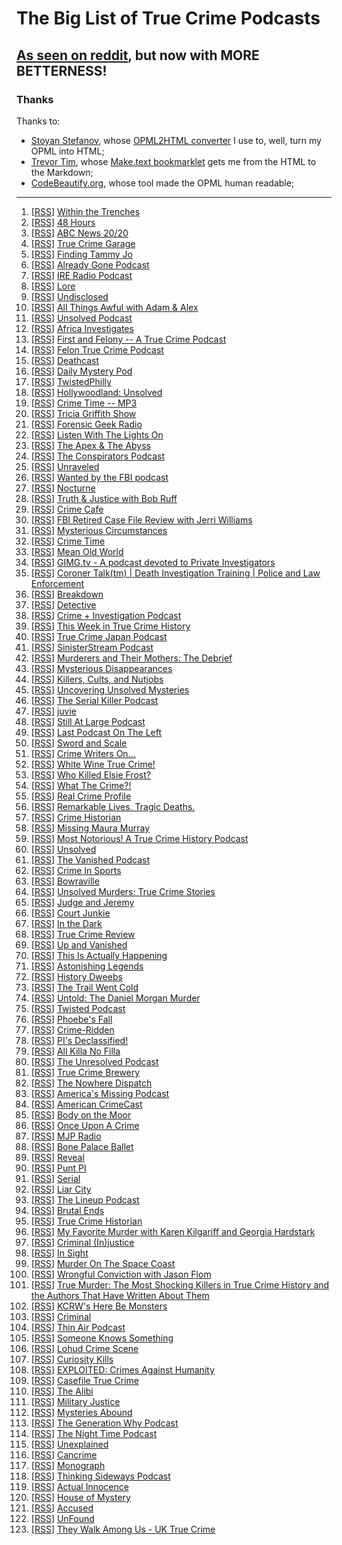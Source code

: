 # The Big List of True Crime Podcasts

## [As seen on reddit](https://www.reddit.com/r/podcasts/comments/53v2hp/the_big_list_of_true_crime_podcasts/), but now with MORE BETTERNESS!

### Thanks

Thanks to:

- [Stoyan Stefanov](http://www.phpied.com/bio/), whose [OPML2HTML converter](http://www.phpied.com/files/opml2html/opml2html.html) I use to, well,
turn my OPML into HTML;
- [Trevor Tim](http://trevorjim.com/), whose [Make.text 
bookmarklet](http://trevorjim.com/projects/make.text/) gets me from the HTML to the Markdown;
- [CodeBeautify.org](http://codebeautify.org/opmlviewer), whose tool made the OPML human readable;

---

1.  \[[RSS][1]\] [Within the Trenches][2]
1.  \[[RSS][3]\] [48 Hours][4]
1.  \[[RSS][5]\] [ABC News 20/20][6]
1.  \[[RSS][7]\] [True Crime Garage][8]
1.  \[[RSS][9]\] [Finding Tammy Jo][10]
1.  \[[RSS][11]\] [Already Gone Podcast][12]
1.  \[[RSS][13]\] [IRE Radio Podcast][14]
1.  \[[RSS][15]\] [Lore][16]
1.  \[[RSS][17]\] [Undisclosed][18]
1.  \[[RSS][19]\] [All Things Awful with Adam & Alex][20]
1.  \[[RSS][21]\] [Unsolved Podcast][22]
1.  \[[RSS][23]\] [Africa Investigates][24]
1.  \[[RSS][25]\] [First and Felony -- A True Crime Podcast][26]
1.  \[[RSS][27]\] [Felon True Crime Podcast][28]
1.  \[[RSS][29]\] [Deathcast][30]
1.  \[[RSS][31]\] [Daily Mystery Pod][32]
1.  \[[RSS][33]\] [TwistedPhilly][34]
1.  \[[RSS][35]\] [Hollywoodland: Unsolved][36]
1.  \[[RSS][37]\] [Crime Time -- MP3][38]
1.  \[[RSS][39]\] [Tricia Griffith Show][40]
1.  \[[RSS][41]\] [Forensic Geek Radio][42]
1.  \[[RSS][43]\] [Listen With The Lights On][44]
1.  \[[RSS][45]\] [The Apex & The Abyss][46]
1.  \[[RSS][47]\] [The Conspirators Podcast][48]
1.  \[[RSS][49]\] [Unraveled][50]
1.  \[[RSS][51]\] [Wanted by the FBI podcast][52]
1.  \[[RSS][53]\] [Nocturne][54]
1.  \[[RSS][55]\] [Truth & Justice with Bob Ruff][56]
1.  \[[RSS][57]\] [Crime Cafe][58]
1.  \[[RSS][59]\] [FBI Retired Case File Review with Jerri Williams][60]
1.  \[[RSS][61]\] [Mysterious Circumstances][62]
1.  \[[RSS][63]\] [Crime Time][64]
1.  \[[RSS][65]\] [Mean Old World][66]
1.  \[[RSS][67]\] [GIMG.tv - A podcast devoted to Private Investigators][68]
1.  \[[RSS][69]\] [Coroner Talk(tm) | Death Investigation Training | Police and Law Enforcement][70]
1.  \[[RSS][71]\] [Breakdown][72]
1.  \[[RSS][73]\] [Detective][74]
1.  \[[RSS][75]\] [Crime + Investigation Podcast][76]
1.  \[[RSS][77]\] [This Week in True Crime History][78]
1.  \[[RSS][79]\] [True Crime Japan Podcast][80]
1.  \[[RSS][81]\] [SinisterStream Podcast][82]
1.  \[[RSS][83]\] [Murderers and Their Mothers: The Debrief][84]
1.  \[[RSS][85]\] [Mysterious Disappearances][86]
1.  \[[RSS][87]\] [Killers, Cults, and Nutjobs][88]
1.  \[[RSS][89]\] [Uncovering Unsolved Mysteries][90]
1.  \[[RSS][91]\] [The Serial Killer Podcast][92]
1.  \[[RSS][93]\] [juvie][94]
1.  \[[RSS][95]\] [Still At Large Podcast][96]
1.  \[[RSS][97]\] [Last Podcast On The Left][98]
1.  \[[RSS][99]\] [Sword and Scale][100]
1.  \[[RSS][101]\] [Crime Writers On...][102]
1.  \[[RSS][103]\] [White Wine True Crime!][104]
1.  \[[RSS][105]\] [Who Killed Elsie Frost?][106]
1.  \[[RSS][107]\] [What The Crime?!][108]
1.  \[[RSS][109]\] [Real Crime Profile][110]
1.  \[[RSS][111]\] [Remarkable Lives. Tragic Deaths.][112]
1.  \[[RSS][113]\] [Crime Historian][114]
1.  \[[RSS][115]\] [Missing Maura Murray][116]
1.  \[[RSS][117]\] [Most Notorious! A True Crime History Podcast][118]
1.  \[[RSS][119]\] [Unsolved][120]
1.  \[[RSS][121]\] [The Vanished Podcast][122]
1.  \[[RSS][123]\] [Crime In Sports][124]
1.  \[[RSS][125]\] [Bowraville][126]
1.  \[[RSS][127]\] [Unsolved Murders: True Crime Stories][112]
1.  \[[RSS][128]\] [Judge and Jeremy][129]
1.  \[[RSS][130]\] [Court Junkie][131]
1.  \[[RSS][132]\] [In the Dark][133]
1.  \[[RSS][134]\] [True Crime Review][135]
1.  \[[RSS][136]\] [Up and Vanished][137]
1.  \[[RSS][138]\] [This Is Actually Happening][139]
1.  \[[RSS][140]\] [Astonishing Legends][141]
1.  \[[RSS][142]\] [History Dweebs][143]
1.  \[[RSS][144]\] [The Trail Went Cold][145]
1.  \[[RSS][146]\] [Untold: The Daniel Morgan Murder][147]
1.  \[[RSS][148]\] [Twisted Podcast][149]
1.  \[[RSS][150]\] [Phoebe's Fall][151]
1.  \[[RSS][152]\] [Crime-Ridden][153]
1.  \[[RSS][154]\] [PI's Declassified!][155]
1.  \[[RSS][156]\] [All Killa No Filla][157]
1.  \[[RSS][158]\] [The Unresolved Podcast][159]
1.  \[[RSS][160]\] [True Crime Brewery][161]
1.  \[[RSS][162]\] [The Nowhere Dispatch][163]
1.  \[[RSS][164]\] [America's Missing Podcast][165]
1.  \[[RSS][166]\] [American CrimeCast][167]
1.  \[[RSS][168]\] [Body on the Moor][169]
1.  \[[RSS][170]\] [Once Upon A Crime][171]
1.  \[[RSS][172]\] [MJP Radio][173]
1.  \[[RSS][174]\] [Bone Palace Ballet][175]
1.  \[[RSS][176]\] [Reveal][177]
1.  \[[RSS][178]\] [Punt PI][179]
1.  \[[RSS][180]\] [Serial][181]
1.  \[[RSS][182]\] [Liar City][183]
1.  \[[RSS][184]\] [The Lineup Podcast][185]
1.  \[[RSS][186]\] [Brutal Ends][187]
1.  \[[RSS][188]\] [True Crime Historian][189]
1.  \[[RSS][190]\] [My Favorite Murder with Karen Kilgariff and Georgia Hardstark][191]
1.  \[[RSS][192]\] [Criminal (In)justice][193]
1.  \[[RSS][194]\] [In Sight][195]
1.  \[[RSS][196]\] [Murder On The Space Coast][197]
1.  \[[RSS][198]\] [Wrongful Conviction with Jason Flom][199]
1.  \[[RSS][200]\] [True Murder: The Most Shocking Killers in True Crime History and the Authors That Have Written About Them][201]
1.  \[[RSS][202]\] [KCRW's Here Be Monsters][203]
1.  \[[RSS][204]\] [Criminal][205]
1.  \[[RSS][206]\] [Thin Air Podcast][207]
1.  \[[RSS][208]\] [Someone Knows Something][209]
1.  \[[RSS][210]\] [Lohud Crime Scene][211]
1.  \[[RSS][212]\] [Curiosity Kills][213]
1.  \[[RSS][214]\] [EXPLOITED: Crimes Against Humanity][215]
1.  \[[RSS][216]\] [Casefile True Crime][217]
1.  \[[RSS][218]\] [The Alibi][219]
1.  \[[RSS][220]\] [Military Justice][221]
1.  \[[RSS][222]\] [Mysteries Abound][223]
1.  \[[RSS][224]\] [The Generation Why Podcast][225]
1.  \[[RSS][226]\] [The Night Time Podcast][227]
1.  \[[RSS][228]\] [Unexplained][229]
1.  \[[RSS][230]\] [Cancrime][231]
1.  \[[RSS][232]\] [Monograph][233]
1.  \[[RSS][234]\] [Thinking Sideways Podcast][235]
1.  \[[RSS][236]\] [Actual Innocence][237]
1.  \[[RSS][238]\] [House of Mystery][239]
1.  \[[RSS][240]\] [Accused][241]
1.  \[[RSS][242]\] [UnFound][243]
1.  \[[RSS][244]\] [They Walk Among Us - UK True Crime][245]
    
[1]: http://www.thejabberlog.com/category/within-the-trenches/feed/
[2]: http://www.thejabberlog.com/category/within-the-trenches/
[3]: https://api.radio.com/v2/podcast/rss/1222?format=MP3_128K
[4]: http://radio.com/audio
[5]: http://abcnews.go.com/xmldata/xmlpodcast?id=30146791
[6]: http://www.abcnewspodcasts.com/
[7]: http://truecrimegarage.podbean.com/feed/
[8]: http://truecrimegarage.podbean.com/
[9]: http://feeds.soundcloud.com/users/soundcloud:users:217526025/sounds.rss
[10]: http://www.findingtammyjo.com/
[11]: http://alreadygonepodcast.libsyn.com/rss
[12]: https://audioboom.com/channel/already-gone-podcast
[13]: http://feeds.feedburner.com/ire-nicar
[14]: http://www.ire.org/
[15]: http://lorepodcast.libsyn.com/rss
[16]: http://www.lorepodcast.com/
[17]: https://audioboom.com/channels/3709182.rss
[18]: https://audioboom.com/channel/undisclosed
[19]: http://allthingsawful.libsyn.com/rss
[20]: http://allthingsawful.libsyn.com/podcast
[21]: http://unsolvedpodcast.libsyn.com/rss
[22]: http://www.unsolvedpodcast.com/
[23]: http://iono.fm/rss/chan/2553
[24]: http://iono.fm/channel/2553
[25]: http://feeds.feedburner.com/ffpod/seGU
[26]: https://ffpod.net/
[27]: https://audioboom.com/channels/4835137.rss
[28]: https://audioboom.com/channel/felontruecrime
[29]: http://feeds.feedburner.com/deathcastpodcast
[30]: https://audioboom.com/channel/deathcast
[31]: http://UnresolvedMysteries.podbean.com/feed/
[32]: http://dailymysteriespod.podbean.com/
[33]: http://twistedphilly.com/feed/podcast/
[34]: http://twistedphilly.com/
[35]: http://feeds.soundcloud.com/users/soundcloud:users:255148939/sounds.rss
[36]: http://hollywoodlandpod.weebly.com/
[37]: http://thelip.tv/feed/httpthelip-tvcrime-timeaudio2/
[38]: http://thelip.tv/show/crime-time/
[39]: http://www.spreaker.com/user/7039907/episodes/feed
[40]: http://www.spreaker.com/user/triciag
[41]: http://forensicgeekradio.libsyn.com/rss
[42]: http://www.forensicgeek.science/
[43]: http://feeds.podtrac.com/n9rCoi_mvT2f
[44]: http://wamcpodcasts.org/
[45]: https://audioboom.com/channels/4746893.rss
[46]: https://audioboom.com/channel/apexandabyss
[47]: http://www.theconspiratorspodcast.com/feed/podcast/
[48]: http://www.theconspiratorspodcast.com/
[49]: http://www.unraveledpod.com/feed/podcast/
[50]: http://www.unraveledpod.com/
[51]: https://www.fbi.gov/news/podcasts/wanted/archive/itunes.xml
[52]: https://www.fbi.gov/feeds/wanted-by-the-fbi-podcast
[53]: http://www.nocturnepodcast.org/feed/podcast/
[54]: http://www.nocturnepodcast.org/
[55]: https://audioboom.com/channels/4384694.rss
[56]: https://audioboom.com/channel/the-serial-dynasty
[57]: http://feeds.soundcloud.com/users/soundcloud:users:167846447/sounds.rss
[58]: http://www.debbimack.com/
[59]: http://jerriwilliams.com/feed/podcast/
[60]: http://jerriwilliams.com/
[61]: http://www.buzzsprout.com/60143.rss
[62]: http://mysteriouscircumstances.buzzsprout.com/
[63]: http://www.blogtalkradio.com/crimetimeradio/podcast
[64]: http://www.blogtalkradio.com/crimetimeradio
[65]: http://www.meanoldworld.com/meanoldworldeps?format=RSS
[66]: http://www.meanoldworld.com/meanoldworldeps/
[67]: http://feeds.feedburner.com/Gimgnetwork
[68]: http://gimg.tv/
[69]: http://coronertalk.com/feed/podcast
[70]: http://coronertalk.com/
[71]: http://feeds.feedburner.com/BreakdownPodcast
[72]: http://ajcbreakdown.com/
[73]: http://netstorage.discovery.com/id/podcasts/2015/DetectivePodcast.xml
[74]: http://www.investigationdiscovery.com/
[75]: http://crimeandinvestigation.podbean.com/feed/
[76]: http://crimeandinvestigation.podbean.com/
[77]: http://thisweekintruecrime.libsyn.com/rss
[78]: http://www.facebook.com/groups/thisweekintruecrime
[79]: http://feeds.soundcloud.com/users/soundcloud:users:221945739/sounds.rss
[80]: http://www.southerndojo.com/truecrimejapan
[81]: http://feeds.soundcloud.com/users/soundcloud:users:225547925/sounds.rss
[82]: http://www.sinisterstream.com/
[83]: http://rss.acast.com/murderersandtheirmothers
[84]: http://www.cbsreality.co.uk/
[85]: http://feeds.feedburner.com/MysteriousDisappearances
[86]: http://lancasterpodcaststudio.com/
[87]: http://www.podcastgarden.com/podcast/podcast-rss.php?id=9371
[88]: http://www.podcastgarden.com/podcast/killers
[89]: http://feeds.soundcloud.com/users/soundcloud:users:233937588/sounds.rss
[90]: http://soundcloud.com/josh-cannon-361965896
[91]: http://theserialkillerpodcast.libsyn.com/rss
[92]: http://theserialkillerpodcast.libsyn.com/podcast
[93]: http://juviepodcast.com/feed/podcast/
[94]: http://juviepodcast.com/
[95]: http://feeds.soundcloud.com/users/soundcloud:users:220858927/sounds.rss
[96]: http://soundcloud.com/still-at-large-podcast
[97]: http://feeds.feedburner.com/TheLastPodcastOnTheLeft
[98]: http://soundcloud.com/lastpodcastontheleft
[99]: http://feeds.podtrac.com/BsmnaLUsrvIG
[100]: https://art19.com/shows/sword-and-scale
[101]: http://feeds.feedburner.com/crimewritersonserial
[102]: https://art19.com/shows/crime-writers-on
[103]: http://whitewinetruecrime.com/feed/podcast/
[104]: http://whitewinetruecrime.com/
[105]: http://www.bbc.co.uk/programmes/p02vn2mt/episodes/downloads.rss
[106]: http://www.bbc.co.uk/programmes/p02vn2mt
[107]: http://feeds.feedburner.com/WhatTheCrime
[108]: http://www.crimefeed.com/
[109]: http://rss.art19.com/real-crime-profile
[110]: https://art19.com/shows/real-crime-profile
[111]: http://feeds.soundcloud.com/users/soundcloud:users:242596778/sounds.rss
[112]: http://www.parcast.com/
[113]: http://feeds.soundcloud.com/users/soundcloud:users:252018984/sounds.rss
[114]: http://crimehistorian.com/
[115]: http://missingmauramurray.podomatic.com/rss2.xml
[116]: http://missingmauramurray.podomatic.com/
[117]: https://audioboom.com/channels/4749136.rss
[118]: https://audioboom.com/channel/most-notorious
[119]: https://audioboom.com/channels/4655198.rss
[120]: https://audioboom.com/channel/unsolved
[121]: http://thevanishedpodcast.libsyn.com/rss
[122]: http://thevanishedpodcast.com/
[123]: https://audioboom.com/channels/4662186.rss
[124]: https://audioboom.com/channel/crime-in-sports
[125]: http://feeds.soundcloud.com/users/soundcloud:users:180328128/sounds.rss
[126]: http://www.theaustralian.com.au/bowraville
[127]: http://feeds.soundcloud.com/users/soundcloud:users:224506341/sounds.rss
[128]: http://judgeandjeremy.libsyn.com/rss
[129]: http://www.judgeandjeremy.com/
[130]: http://courtjunkie.libsyn.com/rss
[131]: http://courtjunkie.com/
[132]: http://feeds.publicradio.org/public_feeds/in-the-dark/itunes/rss
[133]: http://www.apmreports.org/in-the-dark
[134]: http://truecrimereview.net/feed/podcast
[135]: http://truecrimereview.net/
[136]: https://audioboom.com/channels/4811953.rss
[137]: https://audioboom.com/channel/up-and-vanished
[138]: http://feeds.misfitrad.io/happening
[139]: http://misfitrad.io/happening
[140]: https://audioboom.com/channels/4322549.rss
[141]: https://audioboom.com/channel/astonishing-legends
[142]: http://timtscott.libsyn.com/rss
[143]: http://timtscott.libsyn.com/podcast
[144]: http://trailwentcold.the-back-row.com/feed/podcast/
[145]: http://trailwentcold.the-back-row.com/
[146]: http://rss.acast.com/untoldmurder
[147]: http://www.untoldmurder.com/
[148]: http://twistedpodcast.libsyn.com/rss
[149]: http://twistedpodcast.com/
[150]: https://www.whooshkaa.com/rss/podcast/id/1250
[151]: http://www.theage.com.au/interactive/2016/phoebesfall/
[152]: http://www.crime-ridden.com/feed/podcast/crime-ridden
[153]: http://www.crime-ridden.com/
[154]: https://www.voiceamerica.com/rss/itunes/1748
[155]: https://www.voiceamerica.com/show/1748/pis-declassified
[156]: http://allkillanofilla.podomatic.com/rss2.xml
[157]: http://allkillanofilla.podomatic.com/
[158]: http://feeds.soundcloud.com/users/soundcloud:users:179182212/sounds.rss
[159]: http://theunresolvedpodcast.com/
[160]: http://tiegrabber.com/index.php/feed/podcast/
[161]: http://www.tiegrabber.com/truecrimebrewery/
[162]: http://feeds.soundcloud.com/users/soundcloud:users:215204471/sounds.rss
[163]: http://nowhere-dispatch.com/
[164]: http://americasmissingpodcast.libsyn.com/rss
[165]: http://americasmissingpodcast.libsyn.com/podcast
[166]: https://audioboom.com/channels/4832195.rss
[167]: https://audioboom.com/channel/american-crimecast
[168]: http://www.bbc.co.uk/programmes/p03wy14r/episodes/downloads.rss
[169]: http://www.bbc.co.uk/programmes/p03wy14r
[170]: http://onceuponacrime.libsyn.com/rss
[171]: http://onceuponacrime.libsyn.com/podcast
[172]: http://feeds.soundcloud.com/users/soundcloud:users:110781649/sounds.rss
[173]: http://www.medilljusticeproject.org/
[174]: http://bonepalaceballet.podbean.com/feed/
[175]: http://bonepalaceballet.podbean.com/
[176]: http://feeds.revealradio.org/revealpodcast
[177]: http://www.revealnews.org/
[178]: http://www.bbc.co.uk/programmes/b00krfns/episodes/downloads.rss
[179]: http://www.bbc.co.uk/programmes/b00krfns
[180]: http://feeds.serialpodcast.org/serialpodcast
[181]: https://serialpodcast.org/
[182]: http://liarcity.libsyn.com/rss
[183]: http://www.liarcity.com/
[184]: http://www.the-line-up.com/feed/podcast/
[185]: http://www.the-line-up.com/
[186]: http://feeds.soundcloud.com/users/soundcloud:users:190761422/sounds.rss
[187]: http://www.brutalends.com/
[188]: https://audioboom.com/channels/4639802.rss
[189]: https://audioboom.com/channel/true-crime-historian
[190]: http://rss.art19.com/my-favorite-murder-with-karen-kilgariff-and-georgia-hardstark
[191]: http://www.feralaudio.com/show/my-favorite-murder/
[192]: http://criminalinjustice.libsyn.com/rss
[193]: http://criminalinjusticepodcast.com/
[194]: http://insightpod.libsyn.com/rss
[195]: https://audioboom.com/channel/in-sight
[196]: http://feeds.soundcloud.com/users/soundcloud:users:241577479/sounds.rss
[197]: http://soundcloud.com/user-147270269
[198]: http://feeds.castfire.com/itunes:2qkaz/ALL/revolver-podcasts/wrongful-conviction-with-jason-flom/s:it_PlfSq/
[199]: http://www.revolverpodcasts.com/wrongful-conviction-with-jason-flom
[200]: http://www.blogtalkradio.com/dan-zupansky1/podcast
[201]: http://www.blogtalkradio.com/dan-zupansky1
[202]: http://feeds.feedburner.com/herebemonsterspodcast/
[203]: http://www.kcrw.com/news-culture/shows/here-be-monsters
[204]: http://feeds.feedburner.com/CriminalShow
[205]: http://thisiscriminal.com/
[206]: http://feeds.soundcloud.com/users/soundcloud:users:195872493/sounds.rss
[207]: http://www.thinairpodcast.com/
[208]: http://www.cbc.ca/podcasting/includes/sks.xml
[209]: http://www.cbc.ca/podcasting
[210]: http://feeds.soundcloud.com/users/soundcloud:users:210839865/sounds.rss
[211]: http://soundcloud.com/lohud-crime-scene
[212]: http://curiositykillspodcast.com/category/true-crime/feed/
[213]: https://curiositykillspodcast.com/
[214]: http://www.voiceamerica.com/rss/itunes/2560
[215]: https://www.voiceamerica.com/show/2560/exploited-crimes-against-humanity
[216]: http://rss.art19.com/casefile/
[217]: http://www.casefilepodcast.com/
[218]: https://www.whooshkaa.com/rss/podcast/id/1185
[219]: https://www.whooshkaa.com/shows/the-alibi
[220]: https://audioboom.com/channels/4826442.rss
[221]: https://audioboom.com/channel/military-justice
[222]: http://recordings.talkshoe.com/rss21864.xml
[223]: http://www.talkshoe.com/talkshoe/web/tscmd/tc/21864
[224]: http://thegenerationwhypodcast.com/feed/category/podcast
[225]: http://thegenerationwhypodcast.com/
[226]: https://audioboom.com/channels/4748686.rss
[227]: https://audioboom.com/channel/the-night-time-podcast
[228]: http://rss.acast.com/unexplained
[229]: http://www.unexplainedpodcast.com/
[230]: http://www.cancrime.com/feed/podcast/
[231]: http://www.cancrime.com/
[232]: http://feeds.soundcloud.com/users/soundcloud:users:186639626/sounds.rss
[233]: http://taaron.xyz/
[234]: http://thinkingsidewayspodcast.libsyn.com/rss
[235]: http://thinkingsidewayspodcast.com/
[236]: https://audioboom.com/channels/4728027.rss
[237]: https://audioboom.com/channel/actualinnocence
[238]: http://houseofmysteryradio.podomatic.com/rss2.xml
[239]: http://houseofmysteryradio.podomatic.com/
[240]: http://feeds.soundcloud.com/users/soundcloud:users:234220545/sounds.rss
[241]: http://cincinnati.com/
[242]: http://unfoundpodcast.podomatic.com/rss2.xml
[243]: http://unfoundpodcast.podomatic.com/
[244]: http://theywalkamongus.libsyn.com/rss
[245]: http://theywalkamonguspodcast.com/
